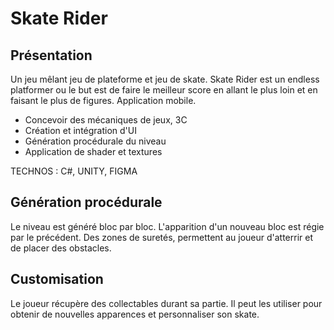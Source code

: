 # Skate Rider


## Présentation

Un jeu mêlant jeu de plateforme et jeu de skate. Skate Rider est un endless platformer ou le but est de faire le meilleur score en allant le plus loin et en faisant le plus de figures. Application mobile.

- Concevoir des mécaniques de jeux, 3C
- Création et intégration d'UI
- Génération procédurale du niveau 
- Application de shader et textures

TECHNOS :
C#, UNITY, FIGMA


## Génération procédurale 

Le niveau est généré bloc par bloc. 
L'apparition d'un nouveau bloc est régie par le précédent. 
Des zones de suretés, permettent au joueur d'atterrir et de placer des obstacles.


## Customisation

Le joueur récupère des collectables durant sa partie.
Il peut les utiliser pour obtenir de nouvelles apparences et personnaliser son skate.
